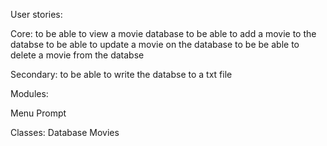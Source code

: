 User stories:

Core:
to be able to view a movie database
to be able to add a movie to the databse
to be able to update a movie on the database
to be be able to delete a movie from the databse

Secondary:
to be able to write the databse to a txt file


Modules:

Menu
Prompt

Classes:
Database
Movies
